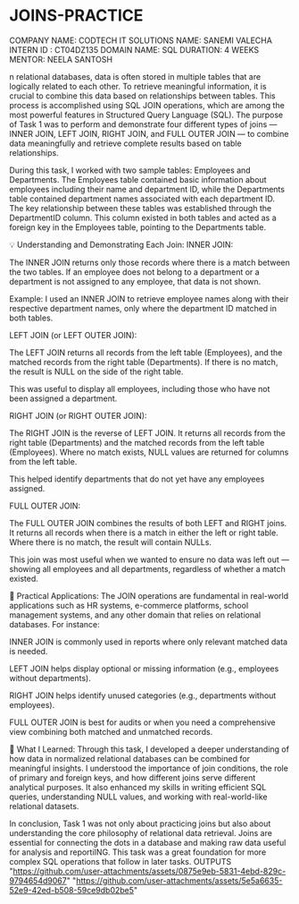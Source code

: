 # JOINS-PRACTICE
COMPANY NAME: CODTECH IT SOLUTIONS
NAME: SANEMI VALECHA
INTERN ID : CT04DZ135
DOMAIN NAME: SQL
DURATION: 4 WEEKS
MENTOR: NEELA SANTOSH

n relational databases, data is often stored in multiple tables that are logically related to each other. To retrieve meaningful information, it is crucial to combine this data based on relationships between tables. This process is accomplished using SQL JOIN operations, which are among the most powerful features in Structured Query Language (SQL). The purpose of Task 1 was to perform and demonstrate four different types of joins — INNER JOIN, LEFT JOIN, RIGHT JOIN, and FULL OUTER JOIN — to combine data meaningfully and retrieve complete results based on table relationships.

During this task, I worked with two sample tables: Employees and Departments. The Employees table contained basic information about employees including their name and department ID, while the Departments table contained department names associated with each department ID. The key relationship between these tables was established through the DepartmentID column. This column existed in both tables and acted as a foreign key in the Employees table, pointing to the Departments table.

💡 Understanding and Demonstrating Each Join:
INNER JOIN:

The INNER JOIN returns only those records where there is a match between the two tables. If an employee does not belong to a department or a department is not assigned to any employee, that data is not shown.

Example: I used an INNER JOIN to retrieve employee names along with their respective department names, only where the department ID matched in both tables.

LEFT JOIN (or LEFT OUTER JOIN):

The LEFT JOIN returns all records from the left table (Employees), and the matched records from the right table (Departments). If there is no match, the result is NULL on the side of the right table.

This was useful to display all employees, including those who have not been assigned a department.

RIGHT JOIN (or RIGHT OUTER JOIN):

The RIGHT JOIN is the reverse of LEFT JOIN. It returns all records from the right table (Departments) and the matched records from the left table (Employees). Where no match exists, NULL values are returned for columns from the left table.

This helped identify departments that do not yet have any employees assigned.

FULL OUTER JOIN:

The FULL OUTER JOIN combines the results of both LEFT and RIGHT joins. It returns all records when there is a match in either the left or right table. Where there is no match, the result will contain NULLs.

This join was most useful when we wanted to ensure no data was left out — showing all employees and all departments, regardless of whether a match existed.

🔎 Practical Applications:
The JOIN operations are fundamental in real-world applications such as HR systems, e-commerce platforms, school management systems, and any other domain that relies on relational databases. For instance:

INNER JOIN is commonly used in reports where only relevant matched data is needed.

LEFT JOIN helps display optional or missing information (e.g., employees without departments).

RIGHT JOIN helps identify unused categories (e.g., departments without employees).

FULL OUTER JOIN is best for audits or when you need a comprehensive view combining both matched and unmatched records.

🧠 What I Learned:
Through this task, I developed a deeper understanding of how data in normalized relational databases can be combined for meaningful insights. I understood the importance of join conditions, the role of primary and foreign keys, and how different joins serve different analytical purposes. It also enhanced my skills in writing efficient SQL queries, understanding NULL values, and working with real-world-like relational datasets.

In conclusion, Task 1 was not only about practicing joins but also about understanding the core philosophy of relational data retrieval. Joins are essential for connecting the dots in a database and making raw data useful for analysis and reportiING. This task was a great foundation for more complex SQL operations that follow in later tasks.
OUTPUTS
"https://github.com/user-attachments/assets/0875e9eb-5831-4ebd-829c-9794654d9067"
"https://github.com/user-attachments/assets/5e5a6635-52e9-42ed-b508-59ce9db02be5"
